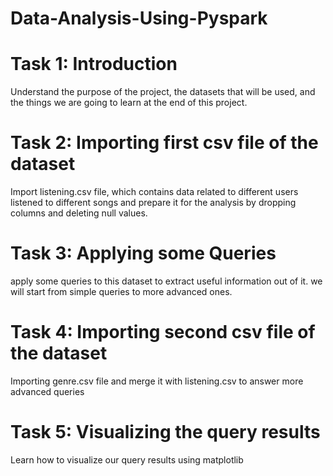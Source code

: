 # Data-Analysis-Using-Pyspark

# Task 1: Introduction
Understand the purpose of the project, the datasets that will be used, and the things we are going to learn at the end of this project.

# Task 2: Importing first csv file of the dataset
Import listening.csv file, which contains data related to different users listened to different songs and prepare it for the analysis by dropping columns and deleting null values.

# Task 3: Applying some Queries
apply some queries to this dataset to extract useful information out of it. we will start from simple queries to more advanced ones.

# Task 4: Importing second csv file of the dataset
Importing genre.csv file and merge it with listening.csv to answer more advanced queries

# Task 5: Visualizing the query results
Learn how to visualize our query results using matplotlib

